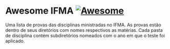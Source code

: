 
# Awesome IFMA [![Awesome](https://awesome.re/badge.svg)](https://awesome.re)



Uma lista de provas das disciplinas ministradas no IFMA.
As provas estão dentro de seus diretórios com nomes respectivos as matérias. Cada pasta de disciplina contém subdiretórios nomeados com o ano em que o teste foi aplicado.
